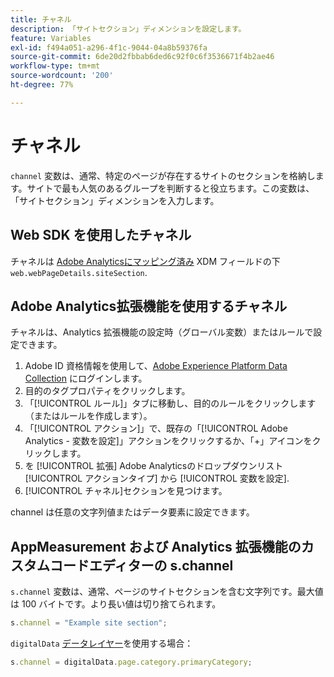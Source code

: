 ```yaml
---
title: チャネル
description: 「サイトセクション」ディメンションを設定します。
feature: Variables
exl-id: f494a051-a296-4f1c-9044-04a8b59376fa
source-git-commit: 6de20d2fbbab6ded6c92f0c6f3536671f4b2ae46
workflow-type: tm+mt
source-wordcount: '200'
ht-degree: 77%

---
```


# チャネル

`channel` 変数は、通常、特定のページが存在するサイトのセクションを格納します。サイトで最も人気のあるグループを判断すると役立ちます。この変数は、「サイトセクション」ディメンションを入力します。

## Web SDK を使用したチャネル

チャネルは [Adobe Analyticsにマッピング済み](https://experienceleague.adobe.com/docs/analytics/implementation/aep-edge/variable-mapping.html?lang=ja) XDM フィールドの下 `web.webPageDetails.siteSection`.

## Adobe Analytics拡張機能を使用するチャネル

チャネルは、Analytics 拡張機能の設定時（グローバル変数）またはルールで設定できます。

1. Adobe ID 資格情報を使用して、[Adobe Experience Platform Data Collection](https://experience.adobe.com/data-collection) にログインします。
2. 目的のタグプロパティをクリックします。
3. 「[!UICONTROL ルール]」タブに移動し、目的のルールをクリックします（またはルールを作成します）。
4. 「[!UICONTROL アクション]」で、既存の「[!UICONTROL Adobe Analytics - 変数を設定]」アクションをクリックするか、「+」アイコンをクリックします。
5. を [!UICONTROL 拡張] Adobe Analyticsのドロップダウンリスト [!UICONTROL アクションタイプ] から [!UICONTROL 変数を設定].
6. [!UICONTROL チャネル]セクションを見つけます。

channel は任意の文字列値またはデータ要素に設定できます。

## AppMeasurement および Analytics 拡張機能のカスタムコードエディターの s.channel

`s.channel` 変数は、通常、ページのサイトセクションを含む文字列です。最大値は 100 バイトです。より長い値は切り捨てられます。

```js
s.channel = "Example site section";
```

`digitalData` [データレイヤー](../../prepare/data-layer.md)を使用する場合：

```js
s.channel = digitalData.page.category.primaryCategory;
```
